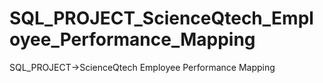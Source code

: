 # SQL_PROJECT_ScienceQtech_Employee_Performance_Mapping
 SQL_PROJECT->ScienceQtech Employee Performance Mapping
